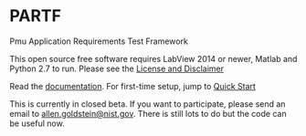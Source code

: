 # PARTF
Pmu Application Requirements Test Framework  

This open source free software requires LabView 2014 or newer, Matlab and Python 2.7 to run.
Please see the [License and Disclaimer](https://pages.nist.gov/PARTF/html/License.html)

Read the [documentation](https://pages.nist.gov/PARTF/html/index.html).  For first-time setup, jump to [Quick Start](https://pages.nist.gov/PARTF/html/quickStart.html)

This is currently in closed beta.  If you want to participate, please send an email to allen.goldstein@nist.gov.  There is still lots to do but the code can be useful now.
